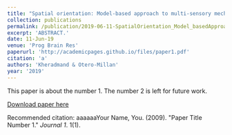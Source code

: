 ```yaml
---
title: "Spatial orientation: Model-based approach to multi-sensory mechanisms."
collection: publications
permalink: /publication/2019-06-11-SpatialOrientation_Model_basedApproachToMulti_sensoryMechanisms
excerpt: 'ABSTRACT.'
date: 11-Jun-19
venue: 'Prog Brain Res'
paperurl: 'http://academicpages.github.io/files/paper1.pdf'
citation: 'a'
authors: 'Kheradmand & Otero-Millan'
year: '2019'
---
```

This paper is about the number 1. The number 2 is left for future work.

[Download paper here](http://academicpages.github.io/files/paper1.pdf)

Recommended citation: aaaaaaYour Name, You. (2009). "Paper Title Number 1." <i>Journal 1</i>. 1(1).
